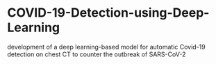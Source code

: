 # COVID-19-Detection-using-Deep-Learning
 development of a deep learning-based model for automatic Covid-19 detection on chest CT to counter the outbreak of SARS-CoV-2
